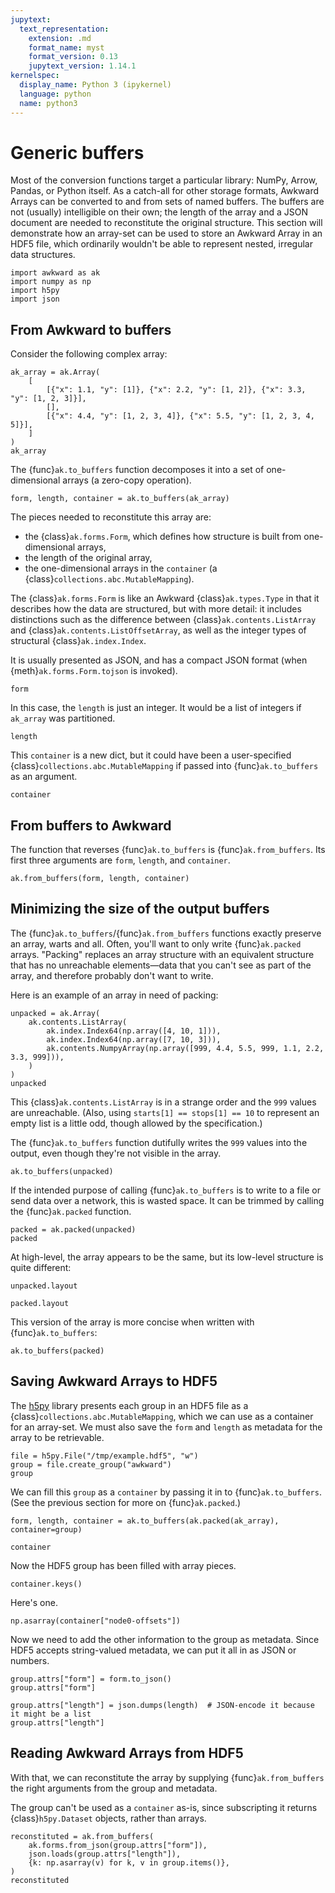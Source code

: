 ```yaml
---
jupytext:
  text_representation:
    extension: .md
    format_name: myst
    format_version: 0.13
    jupytext_version: 1.14.1
kernelspec:
  display_name: Python 3 (ipykernel)
  language: python
  name: python3
---
```


Generic buffers
===============

Most of the conversion functions target a particular library: NumPy, Arrow, Pandas, or Python itself. As a catch-all for other storage formats, Awkward Arrays can be converted to and from sets of named buffers. The buffers are not (usually) intelligible on their own; the length of the array and a JSON document are needed to reconstitute the original structure. This section will demonstrate how an array-set can be used to store an Awkward Array in an HDF5 file, which ordinarily wouldn't be able to represent nested, irregular data structures.

```{code-cell} ipython3
import awkward as ak
import numpy as np
import h5py
import json
```

From Awkward to buffers
-----------------------

Consider the following complex array:

```{code-cell} ipython3
ak_array = ak.Array(
    [
        [{"x": 1.1, "y": [1]}, {"x": 2.2, "y": [1, 2]}, {"x": 3.3, "y": [1, 2, 3]}],
        [],
        [{"x": 4.4, "y": [1, 2, 3, 4]}, {"x": 5.5, "y": [1, 2, 3, 4, 5]}],
    ]
)
ak_array
```

The {func}`ak.to_buffers` function decomposes it into a set of one-dimensional arrays (a zero-copy operation).

```{code-cell} ipython3
form, length, container = ak.to_buffers(ak_array)
```

The pieces needed to reconstitute this array are:

   * the {class}`ak.forms.Form`, which defines how structure is built from one-dimensional arrays,
   * the length of the original array,
   * the one-dimensional arrays in the `container` (a {class}`collections.abc.MutableMapping`).

The {class}`ak.forms.Form` is like an Awkward {class}`ak.types.Type` in that it describes how the data are structured, but with more detail: it includes distinctions such as the difference between {class}`ak.contents.ListArray` and {class}`ak.contents.ListOffsetArray`, as well as the integer types of structural {class}`ak.index.Index`.

It is usually presented as JSON, and has a compact JSON format (when {meth}`ak.forms.Form.tojson` is invoked).

```{code-cell} ipython3
form
```

In this case, the `length` is just an integer. It would be a list of integers if `ak_array` was partitioned.

```{code-cell} ipython3
length
```

This `container` is a new dict, but it could have been a user-specified {class}`collections.abc.MutableMapping` if passed into {func}`ak.to_buffers` as an argument.

```{code-cell} ipython3
container
```

From buffers to Awkward
-----------------------

The function that reverses {func}`ak.to_buffers` is {func}`ak.from_buffers`. Its first three arguments are `form`, `length`, and `container`.

```{code-cell} ipython3
ak.from_buffers(form, length, container)
```

Minimizing the size of the output buffers
-----------------------------------------

The {func}`ak.to_buffers`/{func}`ak.from_buffers` functions exactly preserve an array, warts and all. Often, you'll want to only write {func}`ak.packed` arrays. "Packing" replaces an array structure with an equivalent structure that has no unreachable elements—data that you can't see as part of the array, and therefore probably don't want to write.

Here is an example of an array in need of packing:

```{code-cell} ipython3
unpacked = ak.Array(
    ak.contents.ListArray(
        ak.index.Index64(np.array([4, 10, 1])),
        ak.index.Index64(np.array([7, 10, 3])),
        ak.contents.NumpyArray(np.array([999, 4.4, 5.5, 999, 1.1, 2.2, 3.3, 999])),
    )
)
unpacked
```

This {class}`ak.contents.ListArray` is in a strange order and the `999` values are unreachable. (Also, using `starts[1] == stops[1] == 10` to represent an empty list is a little odd, though allowed by the specification.)

The {func}`ak.to_buffers` function dutifully writes the `999` values into the output, even though they're not visible in the array.

```{code-cell} ipython3
ak.to_buffers(unpacked)
```

If the intended purpose of calling {func}`ak.to_buffers` is to write to a file or send data over a network, this is wasted space. It can be trimmed by calling the {func}`ak.packed` function.

```{code-cell} ipython3
packed = ak.packed(unpacked)
packed
```

At high-level, the array appears to be the same, but its low-level structure is quite different:

```{code-cell} ipython3
unpacked.layout
```

```{code-cell} ipython3
packed.layout
```

This version of the array is more concise when written with {func}`ak.to_buffers`:

```{code-cell} ipython3
ak.to_buffers(packed)
```

Saving Awkward Arrays to HDF5
-----------------------------

The [h5py](https://www.h5py.org/) library presents each group in an HDF5 file as a {class}`collections.abc.MutableMapping`, which we can use as a container for an array-set. We must also save the `form` and `length` as metadata for the array to be retrievable.

```{code-cell} ipython3
file = h5py.File("/tmp/example.hdf5", "w")
group = file.create_group("awkward")
group
```

We can fill this `group` as a `container` by passing it in to {func}`ak.to_buffers`. (See the previous section for more on {func}`ak.packed`.)

```{code-cell} ipython3
form, length, container = ak.to_buffers(ak.packed(ak_array), container=group)
```

```{code-cell} ipython3
container
```

Now the HDF5 group has been filled with array pieces.

```{code-cell} ipython3
container.keys()
```

Here's one.

```{code-cell} ipython3
np.asarray(container["node0-offsets"])
```

Now we need to add the other information to the group as metadata. Since HDF5 accepts string-valued metadata, we can put it all in as JSON or numbers.

```{code-cell} ipython3
group.attrs["form"] = form.to_json()
group.attrs["form"]
```

```{code-cell} ipython3
group.attrs["length"] = json.dumps(length)  # JSON-encode it because it might be a list
group.attrs["length"]
```

Reading Awkward Arrays from HDF5
--------------------------------

With that, we can reconstitute the array by supplying {func}`ak.from_buffers` the right arguments from the group and metadata.

The group can't be used as a `container` as-is, since subscripting it returns {class}`h5py.Dataset` objects, rather than arrays.

```{code-cell} ipython3
reconstituted = ak.from_buffers(
    ak.forms.from_json(group.attrs["form"]),
    json.loads(group.attrs["length"]),
    {k: np.asarray(v) for k, v in group.items()},
)
reconstituted
```
